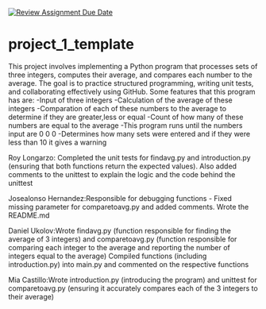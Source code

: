 [![Review Assignment Due Date](https://classroom.github.com/assets/deadline-readme-button-22041afd0340ce965d47ae6ef1cefeee28c7c493a6346c4f15d667ab976d596c.svg)](https://classroom.github.com/a/UGzfTPDo)
# project_1_template
This project involves implementing a Python program that processes sets of three integers, computes their average, and compares each number to the average. The goal is to practice structured programming, writing unit tests, and collaborating effectively using GitHub.
Some features that this program has are: 
-Input of three integers
-Calculation of the average of these integers
-Comparation of each of these numbers to the average to determine if they are greater,less or equal
-Count of how many of these numbers are equal to the average
-This program runs until the numbers input are 0 0 0 
-Determines how many sets were entered and if they were less than 10 it gives a warning


Roy Longarzo: Completed the unit tests for findavg.py and introduction.py (ensuring that both functions return the expected values). Also added comments to the unittest to explain the logic and the code behind the unittest


Josealonso Hernandez:Responsible for debugging functions - Fixed missing parameter for comparetoavg.py and added comments. Wrote the README.md


Daniel Ukolov:Wrote findavg.py (function responsible for finding the average of 3 integers) and comparetoavg.py (function responsible for comparing each integer to the average and reporting the number of integers equal to the average)
Compiled functions (including introduction.py) into main.py and commented on the respective functions


Mia Castillo:Wrote introduction.py (introducing the program) and unittest for comparetoavg.py (ensuring it accurately compares each of the 3 integers to their average)


